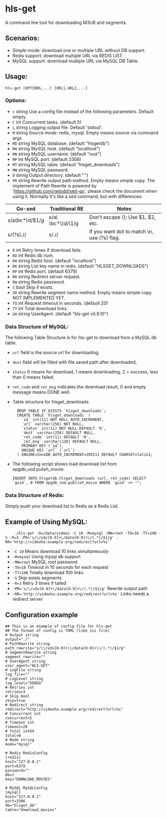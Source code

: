 # hls-get
   A command line tool for downloading M3U8 and segments.
   
## Scenarios:

   * Simple mode: download one or multiple URL without DB support.
   * Redis support: download multiple URL via REDIS LIST.
   * MySQL support: download multiple URL via MySQL DB Table.

## Usage:

    hls-get [OPTIONS,...] [URL1,URL2,...]

### Options:
- `c` string
      Use a config file instead of the following parameters. Default empty.
- `C` int
      Concurrent tasks. (default 5)
- `L` string
      Logging output file. Default 'stdout'.
- `M` string
      Source mode: redis, mysql. Empty means source via command args.
- `MD` string
      MySQL database. (default "hlsgetdb")
- `MH` string
      MySQL host. (default "localhost")
- `MN` string
      MySQL username. (default "root")
- `MP` int
      MySQL port. (default 3306)
- `MT` string
      MySQL table. (default "hlsget_downloads")
- `MW` string
      MySQL password.
- `O` string
      Output directory. (default ".")
- `PR` string
      Rewrite output path method. Empty means simple copy. 
      The implement of Path Rewrite is powered by 'https://github.com/rwtodd/sed-go', please check the document when using it.
      Normally it's like a sed command, but with differences:
          
| Go-sed          |  Traditional RE   | Notes                             |
| --------------- | ----------------- | --------------------------------- |
|  s/a(bc*)d/$1/g |  s/a\\(bc*\\)d/\1/g | Don't escape (); Use $1, $2, etc. |
|  s/(?s).//      |  s/.//            | If you want dot to match \n, use (?s) flag.  |

- `R` int
      Retry times if download fails.
- `RD` int
      Redis db num.
- `RH` string
      Redis host. (default "localhost")
- `RK` string
      List key name in redis. (default "HLSGET_DOWNLOADS")
- `RP` int
      Redis port. (default 6379)
- `RR` string
      Redirect server request.
- `RW` string
      Redis password.
- `S`  bool
      Skip if exists.
- `SR` string
      Rewrite segment name method. Empty means simple copy. NOT IMPLEMENTED YET.
- `TO` int
      Request timeout in seconds. (default 20)
- `TT` int
      Total download links.
- `UA` string
      UserAgent. (default "hls-get v0.9.10")

### Data Structure of MySQL:

  The following Table Structure is for hls-get to download from a MySQL db table.
  
  - `url` field is the source url for downloading,
  
  - `dest` field will be filled with file saved path after downloaded,
  
  - `status` 0 means for download, 1 means downloading, 2 = success, less than 0 means failed.
  
  - `ret_code` and `ret_msg` indicates the download result, 0 and empty message means DONE well.
 
  - Table structure for hlsget_downloads
  
          DROP TABLE IF EXISTS `hlsget_downloads`;
          CREATE TABLE `hlsget_downloads` (
            `id` int(11) NOT NULL AUTO_INCREMENT,
            `url` varchar(256) NOT NULL,
            `status` int(11) NOT NULL DEFAULT '0',
            `dest` varchar(256) DEFAULT NULL,
            `ret_code` int(11) DEFAULT '0',
            `ret_msg` varchar(128) DEFAULT NULL,
            PRIMARY KEY (`id`),
            UNIQUE KEY `url` (`url`)
          ) ENGINE=InnoDB AUTO_INCREMENT=393211 DEFAULT CHARSET=latin1;
 
  - The following script shows load download list from epgdb_vod.pulish_movie:
  
        INSERT INTO hlsgetdb.hlsget_downloads (url, ret_code) SELECT `guid`, 0 FROM epgdb_vod.publish_movie WHERE `guid` <> "";

### Data Structure of Redis:

  Simply push your download list to Redis as a Redis List.
  
## Example of Using MySQL:

        ./hls-get -O=/data/videos -C 10 -M=mysql -MW=root -TO=10 -TT=100 -S -R=3 -PR='s/\/vds[0-9]+\/data[0-9]+\/(.*)/$1/g' -RR='http://videoha.example.org/redirect?url=%s'
    
- `-C 10` Means download 10 links simultaneously
- `-M=mysql` Using mysql db support
- `-MW=root` MySQL root password
- `-TO=10` Timeout in 10 seconds for each request
- `-TT=100` Totally download 100 links
- `-S` Skip exists segments
- `-R=3` Retry 3 times if tailed
- `-PR='s/\/vds[0-9]+\/data[0-9]+\/(.*)/$1/g'` Rewrite output path
- `-RR='http://videoha.example.org/redirect?url=%s'` Links needs a redirect server

## Configuration example

    ## This is an example of config file for hls-get
    ## The format of config is TOML (like ini file)
    # Output string
    output="./"
    # PathRewrite string
    path_rewrite="s/\\/vds[0-9]+\\/data[0-9]+\\/(.*)/$1/g"
    # SegmentRewrite string
    segment_rewrite=""
    # UserAgent string
    user_agent="HLS-GET"
    # LogFile string
    log_file=""
    # LogLevel string
    log_level="DEBUG"
    # Retries int
    retries=3
    # Skip bool
    skip=true
    # Redirect string
    redirect="http://videoha.example.org/redirect?url=%s"
    # Concurrent int
    concurrent=5
    # Timeout int
    timeout=20
    # Total int64
    total=0
    # Mode string
    mode="mysql"
    
    # Redis RedisConfig
    [redis]
    host="127.0.0.1"
    port=6379
    password=""
    db=1
    key="DOWNLOAD_MOVIES"
    
    # MySQL MySQLConfig
    [mysql]
    host="127.0.0.1"
    port=3306
    db="hlsget_db"
    table="download_movies"